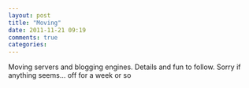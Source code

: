 ```yaml
---
layout: post
title: "Moving"
date: 2011-11-21 09:19
comments: true
categories: 
---
```

Moving servers and blogging engines. Details and fun to follow. Sorry if anything seems... off for a week or so
